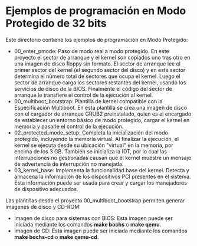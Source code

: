 # Ejemplos de programación en Modo Protegido de 32 bits

Este directorio contiene los ejemplos de programación en Modo Protegido:
- 00_enter_pmode: Paso de modo real a modo protegido. En este proyecto el sector
  de arranque y el kernel son copiados uno tras otro en una imagen de disco
  floppy sin formato. El sector de arranque lee el primer sector del kernel 
  (el segundo sector del disco) y en este sector determina el número total
  de sectores que ocupa el kernel.
  Luego el sector de arranque carga los sectores restantes del kernel, usando
  los servicios de disco de la BIOS. Finalmente el código del sector de arranque
  le transfiere el control de la ejecución al kernel.
- 00_multiboot_bootstrap: Plantilla de kernel compatible con la Especificación
  Multiboot. En esta plantilla se crea una imagen de disco con el cargador de
  arranque GRUB2 preinstalado, quien es el encargado de establecer un entorno
  básico de modo protegido, cargar el kernel en memoria y pasarle el control de
  la ejecución. 
 - 02_protected_mode_setup: Completa la inicialización del modo protegido,
  incluyendo la memoria virtual. Al finalizar la ejecución, el kernel se
  ejecuta desde su ubicación "virtual" en la memoria,  por encima de los 3 GB.
  También se inicializa la IDT, por lo cual las interrupciones no gestionadas
  causan que el kernel muestre un mensaje de advertencia de interrupción no 
  manejada.
- 03_kernel_base: Implementa la funcionalidad base del kernel. 
  Detecta y almacena la información de los dispositivos PCI presentes
  en el sistema. Esta información puede ser usada para crear y cargar los
  manejadores de dispositivo adecuados.

 Las plantillas desde el proyecto 00_multiboot_bootstrap permiten generar
 imágenes de disco y CD-ROM:
  - Imagen de disco para sistemas con BIOS: Esta imagen puede ser iniciada
    mediante los comandos __make bochs__ o __make qemu__.
  - Imagen de CD: Esta imagen puede ser iniciada mediante los comandos 
    __make bochs-cd__ o __make qemu-cd__.  

